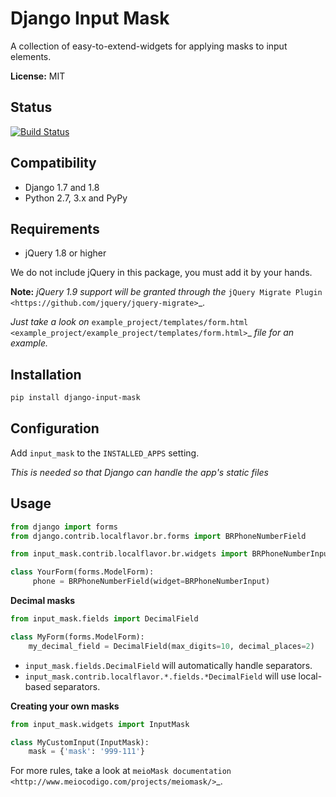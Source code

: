 Django Input Mask
=================

A collection of easy-to-extend-widgets for applying masks to input elements.

**License:** MIT

Status
------

[![Build Status](https://travis-ci.org/caioariede/django-input-mask.svg?branch=master)](https://travis-ci.org/caioariede/django-input-mask)

Compatibility
-------------

* Django 1.7 and 1.8
* Python 2.7, 3.x and PyPy

Requirements
------------

* jQuery 1.8 or higher

We do not include jQuery in this package, you must add it by your hands.

**Note:**
*jQuery 1.9 support will be granted through the* `jQuery Migrate Plugin <https://github.com/jquery/jquery-migrate>`_.

*Just take a look on* `example_project/templates/form.html <example_project/example_project/templates/form.html>`_ *file for an example.*

Installation
---

```bash
pip install django-input-mask
```

Configuration
---

Add ``input_mask`` to the ``INSTALLED_APPS`` setting.

*This is needed so that Django can handle the app's static files*

Usage
---

```python
from django import forms
from django.contrib.localflavor.br.forms import BRPhoneNumberField

from input_mask.contrib.localflavor.br.widgets import BRPhoneNumberInput

class YourForm(forms.ModelForm):
     phone = BRPhoneNumberField(widget=BRPhoneNumberInput)
```

**Decimal masks**

```python
from input_mask.fields import DecimalField

class MyForm(forms.ModelForm):
    my_decimal_field = DecimalField(max_digits=10, decimal_places=2)
```
* `input_mask.fields.DecimalField` will automatically handle separators.
* `input_mask.contrib.localflavor.*.fields.*DecimalField` will use local-based separators.

**Creating your own masks**

```python
from input_mask.widgets import InputMask

class MyCustomInput(InputMask):
    mask = {'mask': '999-111'}
```

For more rules, take a look at `meioMask documentation <http://www.meiocodigo.com/projects/meiomask/>`_.
